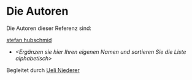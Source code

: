 # Die Autoren

Die Autoren dieser Referenz sind:

 [stefan hubschmid](hust.md)

* *<Ergänzen sie hier Ihren eigenen Namen und sortieren Sie die Liste alphabetisch>*

Begleitet durch [Ueli Niederer](niue.md)